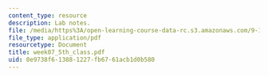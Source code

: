 ```yaml
---
content_type: resource
description: Lab notes.
file: /media/https%3A/open-learning-course-data-rc.s3.amazonaws.com/9-12-experimental-molecular-neurobiology-fall-2006/0e9738f613881227fb6761acb1d0b580_week07_5th_class.pdf
file_type: application/pdf
resourcetype: Document
title: week07_5th_class.pdf
uid: 0e9738f6-1388-1227-fb67-61acb1d0b580
---
```

